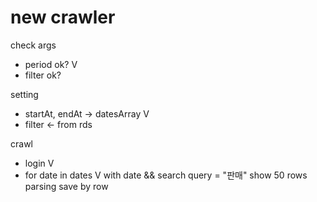 # new crawler

check args
- period ok? V
- filter ok?

setting
- startAt, endAt -> datesArray V
- filter <- from rds

crawl
- login V
- for date in dates V
    with date && search query = "판매" show 50 rows
    parsing
    save by row

